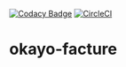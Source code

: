 [![Codacy Badge](https://api.codacy.com/project/badge/Grade/3628bf6dfcc84dfe8b99c0a2f710df67)](https://app.codacy.com/manual/Kevin-Vu/okayo-facture?utm_source=github.com&utm_medium=referral&utm_content=Kevin-Vu/okayo-facture&utm_campaign=Badge_Grade_Settings)
[![CircleCI](https://circleci.com/gh/Kevin-Vu/okayo-facture.svg?style=svg)](https://circleci.com/gh/Kevin-Vu/okayo-facture)

# okayo-facture
